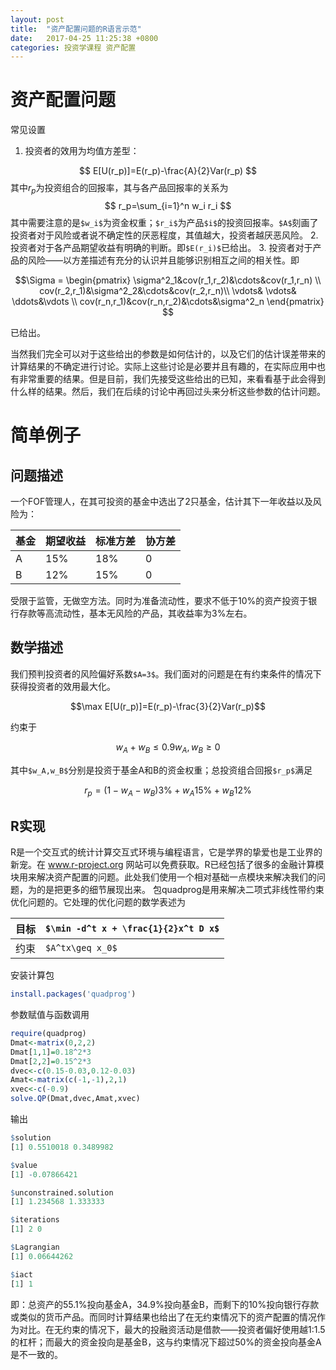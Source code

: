 ```yaml
---
layout: post
title:  "资产配置问题的R语言示范"
date:   2017-04-25 11:25:38 +0800
categories: 投资学课程 资产配置
---
```



# 资产配置问题

常见设置
1. 投资者的效用为均值方差型：

$$
E[U(r_p)]=E(r_p)-\frac{A}{2}Var(r_p)
$$
其中$r_p$为投资组合的回报率，其与各产品回报率的关系为
$$
r_p=\sum_{i=1}^n w_i r_i
$$
其中需要注意的是```$w_i$```为资金权重；```$r_i$```为产品```$i$```的投资回报率。```$A$```刻画了投资者对于风险或者说不确定性的厌恶程度，其值越大，投资者越厌恶风险。
2. 投资者对于各产品期望收益有明确的判断。即```$E(r_i)$```已给出。
3. 投资者对于产品的风险——以方差描述有充分的认识并且能够识别相互之间的相关性。即
```math
\Sigma = \begin{pmatrix} 
\sigma^2_1&cov(r_1,r_2)&\cdots&cov(r_1,r_n) \\
cov(r_2,r_1)&\sigma^2_2&\cdots&cov(r_2,r_n)\\
\vdots& \vdots& \ddots&\vdots \\
cov(r_n,r_1)&cov(r_n,r_2)&\cdots&\sigma^2_n
\end{pmatrix} 
```
已给出。

当然我们完全可以对于这些给出的参数是如何估计的，以及它们的估计误差带来的计算结果的不确定进行讨论。实际上这些讨论是必要并且有趣的，在实际应用中也有非常重要的结果。但是目前，我们先接受这些给出的已知，来看看基于此会得到什么样的结果。然后，我们在后续的讨论中再回过头来分析这些参数的估计问题。

# 简单例子
## 问题描述
一个FOF管理人，在其可投资的基金中选出了2只基金，估计其下一年收益以及风险为：

基金|期望收益 | 标准方差 | 协方差
---|---|---|---
 A|15% |18% |0
B |12% |15% |0

受限于监管，无做空方法。同时为准备流动性，要求不低于10%的资产投资于银行存款等高流动性，基本无风险的产品，其收益率为3%左右。
## 数学描述
我们预判投资者的风险偏好系数```$A=3$```。我们面对的问题是在有约束条件的情况下获得投资者的效用最大化。
```math
\max E[U(r_p)]=E(r_p)-\frac{3}{2}Var(r_p)
```
约束于

```math
w_A+w_B \leq 0.9 

w_A,w_B \geq 0
```
其中`$w_A,w_B$`分别是投资于基金A和B的资金权重；总投资组合回报`$r_p$`满足
```math
r_p=(1-w_A-w_B) 3\%+w_A 15\%+w_B 12\%
```

## R实现
R是一个交互式的统计计算交互式环境与编程语言，它是学界的挚爱也是工业界的新宠。在 www.r-project.org 网站可以免费获取。R已经包括了很多的金融计算模块用来解决资产配置的问题。此处我们使用一个相对基础一点模块来解决我们的问题，为的是把更多的细节展现出来。
包quadprog是用来解决二项式非线性带约束优化问题的。它处理的优化问题的数学表述为

目标| `$\min -d^t x + \frac{1}{2}x^t D x$`
---|---
约束 | `$A^tx\geq x_0$`

安装计算包
```R
install.packages('quadprog')
```
参数赋值与函数调用
```R
require(quadprog)
Dmat<-matrix(0,2,2)
Dmat[1,1]=0.18^2*3
Dmat[2,2]=0.15^2*3
dvec<-c(0.15-0.03,0.12-0.03)
Amat<-matrix(c(-1,-1),2,1)
xvec<-c(-0.9)
solve.QP(Dmat,dvec,Amat,xvec)
```
输出
```R
$solution
[1] 0.5510018 0.3489982

$value
[1] -0.07866421

$unconstrained.solution
[1] 1.234568 1.333333

$iterations
[1] 2 0

$Lagrangian
[1] 0.06644262

$iact
[1] 1
```
即：总资产的55.1%投向基金A，34.9%投向基金B，而剩下的10%投向银行存款或类似的货币产品。而同时计算结果也给出了在无约束情况下的资产配置的情况作为对比。在无约束的情况下，最大的投融资活动是借款——投资者偏好使用越1:1.5的杠杆；而最大的资金投向是基金B，这与约束情况下超过50%的资金投向基金A是不一致的。
